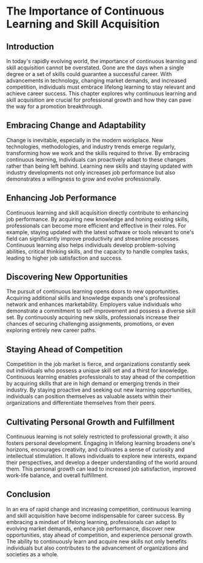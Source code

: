 The Importance of Continuous Learning and Skill Acquisition
====================================================================

Introduction
------------

In today's rapidly evolving world, the importance of continuous learning and skill acquisition cannot be overstated. Gone are the days when a single degree or a set of skills could guarantee a successful career. With advancements in technology, changing market demands, and increased competition, individuals must embrace lifelong learning to stay relevant and achieve career success. This chapter explores why continuous learning and skill acquisition are crucial for professional growth and how they can pave the way for a promotion breakthrough.

Embracing Change and Adaptability
---------------------------------

Change is inevitable, especially in the modern workplace. New technologies, methodologies, and industry trends emerge regularly, transforming how we work and the skills required to thrive. By embracing continuous learning, individuals can proactively adapt to these changes rather than being left behind. Learning new skills and staying updated with industry developments not only increases job performance but also demonstrates a willingness to grow and evolve professionally.

Enhancing Job Performance
-------------------------

Continuous learning and skill acquisition directly contribute to enhancing job performance. By acquiring new knowledge and honing existing skills, professionals can become more efficient and effective in their roles. For example, staying updated with the latest software or tools relevant to one's field can significantly improve productivity and streamline processes. Continuous learning also helps individuals develop problem-solving abilities, critical thinking skills, and the capacity to handle complex tasks, leading to higher job satisfaction and success.

Discovering New Opportunities
-----------------------------

The pursuit of continuous learning opens doors to new opportunities. Acquiring additional skills and knowledge expands one's professional network and enhances marketability. Employers value individuals who demonstrate a commitment to self-improvement and possess a diverse skill set. By continuously acquiring new skills, professionals increase their chances of securing challenging assignments, promotions, or even exploring entirely new career paths.

Staying Ahead of Competition
----------------------------

Competition in the job market is fierce, and organizations constantly seek out individuals who possess a unique skill set and a thirst for knowledge. Continuous learning enables professionals to stay ahead of the competition by acquiring skills that are in high demand or emerging trends in their industry. By staying proactive and seeking out new learning opportunities, individuals can position themselves as valuable assets within their organizations and differentiate themselves from their peers.

Cultivating Personal Growth and Fulfillment
-------------------------------------------

Continuous learning is not solely restricted to professional growth; it also fosters personal development. Engaging in lifelong learning broadens one's horizons, encourages creativity, and cultivates a sense of curiosity and intellectual stimulation. It allows individuals to explore new interests, expand their perspectives, and develop a deeper understanding of the world around them. This personal growth can lead to increased job satisfaction, improved work-life balance, and overall fulfillment.

Conclusion
----------

In an era of rapid change and increasing competition, continuous learning and skill acquisition have become indispensable for career success. By embracing a mindset of lifelong learning, professionals can adapt to evolving market demands, enhance job performance, discover new opportunities, stay ahead of competition, and experience personal growth. The ability to continuously learn and acquire new skills not only benefits individuals but also contributes to the advancement of organizations and societies as a whole.
